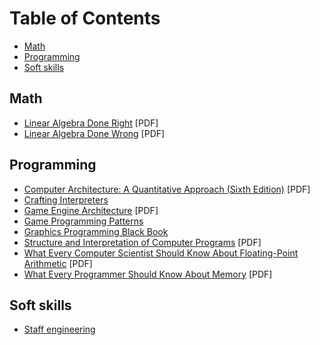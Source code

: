 # Table of Contents
* [Math](#math)
* [Programming](#programming)
* [Soft skills](#soft-skills)

## Math

* [Linear Algebra Done Right](https://linear.axler.net/LADR4e.pdf) [PDF]
* [Linear Algebra Done Wrong](https://www.math.brown.edu/streil/papers/LADW/LADW_2017-09-04.pdf) [PDF]

## Programming

* [Computer Architecture: A Quantitative Approach (Sixth Edition)](http://acs.pub.ro/~cpop/SMPA/Computer%20Architecture,%20Sixth%20Edition_%20A%20Quantitative%20Approach%20(%20PDFDrive%20).pdf) [PDF]
* [Crafting Interpreters](https://craftinginterpreters.com/contents.html)
* [Game Engine Architecture](https://www.latexstudio.net/wp-content/uploads/2014/12/Game_Engine_Architecture-en.pdf) [PDF]
* [Game Programming Patterns](https://gameprogrammingpatterns.com/contents.html)
* [Graphics Programming Black Book](https://www.jagregory.com/abrash-black-book/)
* [Structure and Interpretation of Computer Programs](https://web.mit.edu/6.001/6.037/sicp.pdf) [PDF]
* [What Every Computer Scientist Should Know About Floating-Point Arithmetic](https://docs.oracle.com/cd/E19957-01/800-7895/800-7895.pdf) [PDF]
* [What Every Programmer Should Know About Memory](https://people.freebsd.org/~lstewart/articles/cpumemory.pdf) [PDF]

## Soft skills

* [Staff engineering](https://staffeng.com/guides/)
